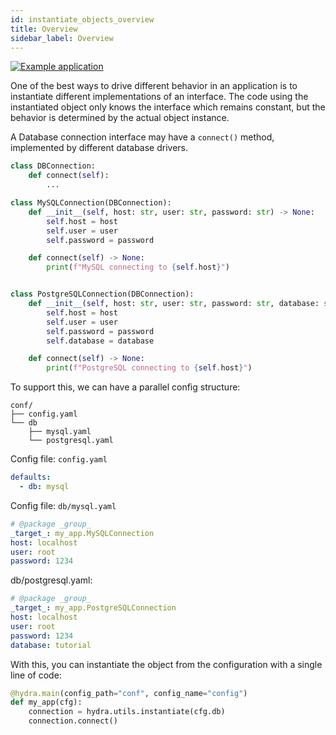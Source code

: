 ```yaml
---
id: instantiate_objects_overview
title: Overview
sidebar_label: Overview
---
```

[![Example application](https://img.shields.io/badge/-Example%20application-informational)](https://github.com/facebookresearch/hydra/tree/master/examples/patterns/instantiate/objects)

One of the best ways to drive different behavior in an application is to instantiate different implementations of an interface.
The code using the instantiated object only knows the interface which remains constant, but the behavior
is determined by the actual object instance.

A Database connection interface may have a `connect()` method, implemented by different database drivers.

```python
class DBConnection:
    def connect(self):
        ...

class MySQLConnection(DBConnection):
    def __init__(self, host: str, user: str, password: str) -> None:
        self.host = host
        self.user = user
        self.password = password

    def connect(self) -> None:
        print(f"MySQL connecting to {self.host}")


class PostgreSQLConnection(DBConnection):
    def __init__(self, host: str, user: str, password: str, database: str) -> None:
        self.host = host
        self.user = user
        self.password = password
        self.database = database

    def connect(self) -> None:
        print(f"PostgreSQL connecting to {self.host}")
```

To support this, we can have a parallel config structure:
```text
conf/
├── config.yaml
└── db
    ├── mysql.yaml
    └── postgresql.yaml
```

Config file: `config.yaml`
```yaml
defaults:
  - db: mysql
```
Config file: `db/mysql.yaml`
```yaml
# @package _group_
_target_: my_app.MySQLConnection
host: localhost
user: root
password: 1234
```
db/postgresql.yaml:
```yaml
# @package _group_
_target_: my_app.PostgreSQLConnection
host: localhost
user: root
password: 1234
database: tutorial
```

With this, you can instantiate the object from the configuration with a single line of code:
```python
@hydra.main(config_path="conf", config_name="config")
def my_app(cfg):
    connection = hydra.utils.instantiate(cfg.db)
    connection.connect()
```